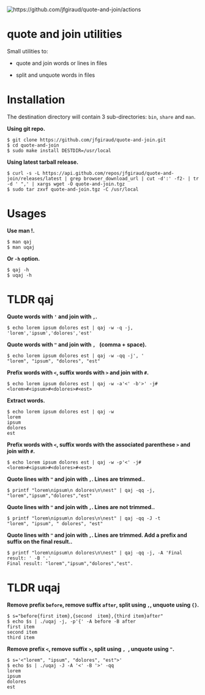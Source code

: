 
[//]: # (This file is generated, modify doc/readme.adoc and regenerate it with 'make update-doc')

![<https://github.com/jfgiraud/quote-and-join/actions>](https://img.shields.io/github/actions/workflow/status/jfgiraud/quote-and-join/main.yml?label=CI)

quote and join utilities
========================

Small utilities to:

-   quote and join words or lines in files

-   split and unquote words in files

Installation
============

The destination directory will contain 3 sub-directories: `bin`, `share`
and `man`.

**Using git repo.**

    $ git clone https://github.com/jfgiraud/quote-and-join.git
    $ cd quote-and-join
    $ sudo make install DESTDIR=/usr/local

**Using latest tarball release.**

    $ curl -s -L https://api.github.com/repos/jfgiraud/quote-and-join/releases/latest | grep browser_download_url | cut -d':' -f2- | tr -d ' ",' | xargs wget -O quote-and-join.tgz
    $ sudo tar zxvf quote-and-join.tgz -C /usr/local

Usages
======

**Use man !.**

    $ man qaj
    $ man uqaj

**Or `-h` option.**

    $ qaj -h
    $ uqaj -h

TLDR qaj
========

**Quote words with `'` and join with `,`.**

    $ echo lorem ipsum dolores est | qaj -w -q -j,
    'lorem','ipsum','dolores','est'

**Quote words with `"` and join with `, ` (comma + space).**

    $ echo lorem ipsum dolores est | qaj -w -qq -j', '
    "lorem", "ipsum", "dolores", "est"

**Prefix words with `<`, suffix words with `>` and join with `#`.**

    $ echo lorem ipsum dolores est | qaj -w -a'<' -b'>' -j#
    <lorem>#<ipsum>#<dolores>#<est>

**Extract words.**

    $ echo lorem ipsum dolores est | qaj -w
    lorem
    ipsum
    dolores
    est

**Prefix words with `<`, suffix words with the associated parenthese `>`
and join with `#`.**

    $ echo lorem ipsum dolores est | qaj -w -p'<' -j#
    <lorem>#<ipsum>#<dolores>#<est>

**Quote lines with `"` and join with `,`. Lines are trimmed..**

    $ printf "lorem\nipsum\n dolores\n\nest" | qaj -qq -j,
    "lorem","ipsum","dolores","est"

**Quote lines with `"` and join with `,`. Lines are not trimmed..**

    $ printf "lorem\nipsum\n dolores\n\nest" | qaj -qq -J -t
    "lorem", "ipsum", " dolores", "est"

**Quote lines with `"` and join with `,`. Lines are trimmed. Add a
prefix and suffix on the final result..**

    $ printf "lorem\nipsum\n dolores\n\nest" | qaj -qq -j, -A 'Final result: ' -B '.'
    Final result: "lorem","ipsum","dolores","est".

TLDR uqaj
=========

**Remove prefix `before`, remove suffix `after`, split using `,`,
unquote using `{}`.**

    $ s="before{first item},{second  item},{third item}after"
    $ echo $s | ./uqaj -j, -p'{' -A before -B after
    first item
    second item
    third item

**Remove prefix `<`, remove suffix `>`, split using `, `, unquote using
`"`.**

    $ s='<"lorem", "ipsum", "dolores", "est">'
    $ echo $s | ./uqaj -J -A '<' -B '>' -qq
    lorem
    ipsum
    dolores
    est
